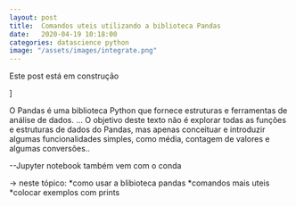 ```yaml
---
layout: post
title:  Comandos uteis utilizando a biblioteca Pandas
date:   2020-04-19 10:18:00
categories: datascience python
image: "/assets/images/integrate.png"
---
```


<p> Este post está em construção</p>]
<p>O Pandas é uma biblioteca Python que fornece estruturas e ferramentas de análise de dados. ... O objetivo deste texto não é explorar todas as funções e estruturas de dados do Pandas, mas apenas conceituar e introduzir algumas funcionalidades simples, como média, contagem de valores e algumas conversões..</p>
--Jupyter notebook também vem com o conda

-> neste tópico:
*como usar a blibioteca pandas
*comandos mais uteis
*colocar exemplos com prints